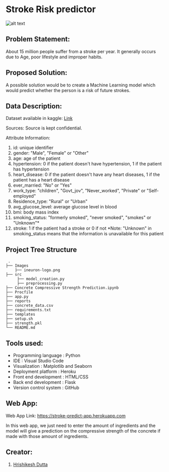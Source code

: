 # Stroke Risk predictor

![alt text](https://thumbs.dreamstime.com/z/laboratory-testing-building-materials-concrete-cube-compressive-strength-test-sample-cracked-176634173.jpg)


## Problem Statement:

About 15 million people suffer from a stroke per year. It generally occurs due to Age, poor lifestyle and improper habits. 

## Proposed Solution:

A possible solution would be to create a Machine Learning model which would predict whether the person is a risk of future strokes.  

## Data Description:

Dataset available in kaggle: [Link](https://www.kaggle.com/fedesoriano/stroke-prediction-dataset)

Sources:
Source is kept confidential.

Attribute Information:
1) id: unique identifier
2) gender: "Male", "Female" or "Other"
3) age: age of the patient
4) hypertension: 0 if the patient doesn't have hypertension, 1 if the patient has hypertension
5) heart_disease: 0 if the patient doesn't have any heart diseases, 1 if the patient has a heart disease
6) ever_married: "No" or "Yes"
7) work_type: "children", "Govt_jov", "Never_worked", "Private" or "Self-employed"
8) Residence_type: "Rural" or "Urban"
9) avg_glucose_level: average glucose level in blood
10) bmi: body mass index
11) smoking_status: "formerly smoked", "never smoked", "smokes" or "Unknown"*
12) stroke: 1 if the patient had a stroke or 0 if not
*Note: "Unknown" in smoking_status means that the information is unavailable for this patient

## Project Tree Structure
```
 .
├── Images
    ├── ineuron-logo.png
├── src
     ├── model_creation.py
     ├── preprocessing.py
├── Concrete Compressive Strength Prediction.ipynb
├── Procfile
├── app.py
├── reports
├── concrete_data.csv
├── requirements.txt
├── templates
├── setup.sh
├── strength.pkl
└── README.md
```

## Tools used:

- Programming language : Python
- IDE : Visual Studio Code
- Visualization : Matplotlib and Seaborn
- Deployment platform : Heroku
- Front end development : HTML/CSS
- Back end development : Flask
- Version control system : GitHub

## Web App:

Web App Link: https://stroke-predict-app.herokuapp.com

In this web app, we just need to enter the amount of ingredients and the model will give a prediction on the compressive strength of the concrete if made with those amount of ingredients.

## Creator:

1. [Hrishikesh Dutta](https://www.linkedin.com/in/hrishikesh-dutta-6776321a0)


